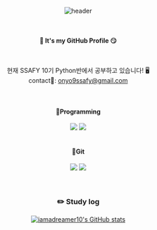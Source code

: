 <div align= "center">
  
![header](https://capsule-render.vercel.app/api?type=Waving&color=gradient&customColorList=22&height=200&section=header&text=I%20am%20A%20Dreamer&fontSize=80)


<br/>

####  :wave: It's my GitHub Profile  😏
<br/>

현재 SSAFY 10기 Python반에서 공부하고 있습니다! 🖥️ 
<br/>
contact📧: onyo9ssafy@gmail.com 
<br/>
<br/>
<br/>

#### 📝Programming
<img src="https://img.shields.io/badge/Python-3776AB?style=for-the-badge&logo=Python&logoColor=white">
<img src="https://img.shields.io/badge/Javascript-F7DF1E?style=for-the-badge&logo=JavaScript&logoColor=black">
<br/>
<br/>

#### 📝Git
<img src="https://img.shields.io/badge/GitHub-181717?style=flat-square&logo=GitHub&logoColor=white"/>
<img src="https://img.shields.io/badge/GitLab-FC6D26?style=flat-square&logo=GitLab&logoColor=white"/>
<br/>
<br/>
<br/>
 
### :pencil2: Study log
 

[![iamadreamer10's GitHub stats](https://github-readme-stats.vercel.app/api?username=iamadreamer10)](https://github.com/iamadreamer10/github-readme-stats)
</div>
